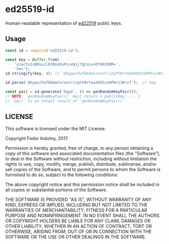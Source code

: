 # ed25519-id

Human-readable representation of [ed22519][0] public keys.

## Usage

```js
const id = require('ed25519-id');

const key = Buffer.from(
    'oJacfu2sBNiu/LKIRGaXuPsixNjj7gCoLo+DTkRIROM=',
    'hex');
id.stringify(key, 4); // '@hype/FwfE6dwCnrevCrizqYtB+YaaXkD3znOPH+1JWrzT'

id.parse('@hype/FwfE6dwCnrevCrizqYtB+YaaXkD3znOPH+1JWrzT');  // key

const pair = id.generate('hype', () => genRandomKeyPair());
// NOTE: `genRandomKeyPair()` must return { publicKey: ... }
// `pair` is an intact result of `genRandomKeyPair()`
```

## LICENSE

This software is licensed under the MIT License.

Copyright Fedor Indutny, 2017.

Permission is hereby granted, free of charge, to any person obtaining a
copy of this software and associated documentation files (the
"Software"), to deal in the Software without restriction, including
without limitation the rights to use, copy, modify, merge, publish,
distribute, sublicense, and/or sell copies of the Software, and to permit
persons to whom the Software is furnished to do so, subject to the
following conditions:

The above copyright notice and this permission notice shall be included
in all copies or substantial portions of the Software.

THE SOFTWARE IS PROVIDED "AS IS", WITHOUT WARRANTY OF ANY KIND, EXPRESS
OR IMPLIED, INCLUDING BUT NOT LIMITED TO THE WARRANTIES OF
MERCHANTABILITY, FITNESS FOR A PARTICULAR PURPOSE AND NONINFRINGEMENT. IN
NO EVENT SHALL THE AUTHORS OR COPYRIGHT HOLDERS BE LIABLE FOR ANY CLAIM,
DAMAGES OR OTHER LIABILITY, WHETHER IN AN ACTION OF CONTRACT, TORT OR
OTHERWISE, ARISING FROM, OUT OF OR IN CONNECTION WITH THE SOFTWARE OR THE
USE OR OTHER DEALINGS IN THE SOFTWARE.

[0]: https://en.wikipedia.org/wiki/EdDSA#Ed25519
